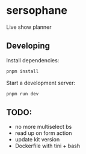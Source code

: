 # sersophane

Live show planner

## Developing

Install dependencies:

```bash
pnpm install
```

Start a development server:

```bash
pnpm run dev
```

## TODO:

- no more multiselect bs
- read up on form action
- update kit version
- Dockerfile with tini + bash
